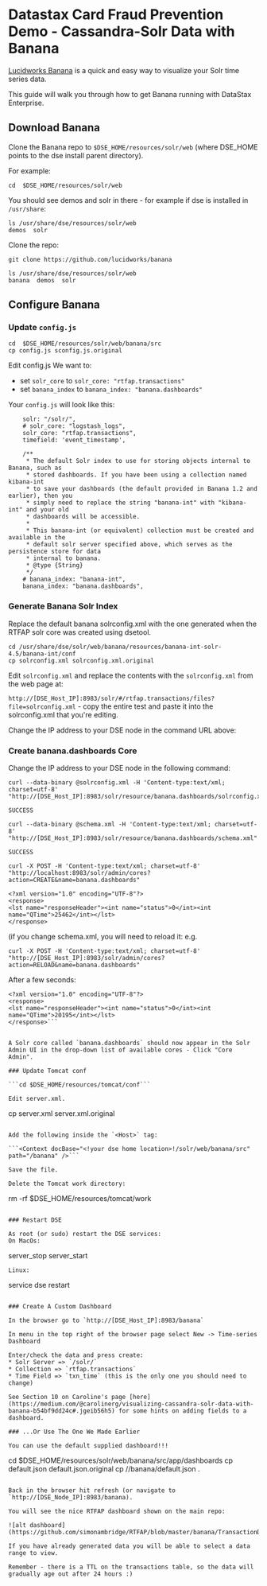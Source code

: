 # Datastax Card Fraud Prevention Demo - Cassandra-Solr Data with Banana

[Lucidworks Banana](https://github.com/lucidworks/banana) is a quick and easy way to visualize your Solr time series data.

This guide will walk you through how to get Banana running with DataStax Enterprise. 

## Download Banana

Clone the Banana repo to ```$DSE_HOME/resources/solr/web``` (where DSE_HOME points to the dse install parent directory).

For example:
```
cd  $DSE_HOME/resources/solr/web
```
You should see demos and solr in there - for example if dse is installed in ```/usr/share```:

```
ls /usr/share/dse/resources/solr/web
demos  solr
```
Clone the repo:
```
git clone https://github.com/lucidworks/banana

ls /usr/share/dse/resources/solr/web
banana  demos  solr
```

## Configure Banana

### Update `config.js`

```
cd  $DSE_HOME/resources/solr/web/banana/src
cp config.js sconfig.js.original
```

Edit config.js
We want to:
* set `solr_core` to `solr_core: "rtfap.transactions"`
* set `banana_index` to `banana_index: "banana.dashboards"`

Your `config.js` will look like this:
```
    solr: "/solr/",
    # solr_core: "logstash_logs",
    solr_core: "rtfap.transactions",
    timefield: 'event_timestamp',

    /**
     * The default Solr index to use for storing objects internal to Banana, such as 
     * stored dashboards. If you have been using a collection named kibana-int 
     * to save your dashboards (the default provided in Banana 1.2 and earlier), then you
     * simply need to replace the string "banana-int" with "kibana-int" and your old 
     * dashboards will be accessible. 
     *
     * This banana-int (or equivalent) collection must be created and available in the 
     * default solr server specified above, which serves as the persistence store for data 
     * internal to banana.
     * @type {String}
     */
    # banana_index: "banana-int",
    banana_index: "banana.dashboards",
```

### Generate Banana Solr Index

Replace the default banana solrconfig.xml with the one generated when the RTFAP solr core was created using dsetool.
```
cd /usr/share/dse/solr/web/banana/resources/banana-int-solr-4.5/banana-int/conf
cp solrconfig.xml solrconfig.xml.original
```

Edit `solrconfig.xml` and replace the contents with the `solrconfig.xml` from the web page at: 

`http://[DSE_Host_IP]:8983/solr/#/rtfap.transactions/files?file=solrconfig.xml` - copy the entire test and paste it into the solrconfig.xml that you're editing.

Change the IP address to your DSE node in the command URL above:


### Create banana.dashboards Core

Change the IP address to your DSE node in the following command:
```
curl --data-binary @solrconfig.xml -H 'Content-type:text/xml; charset=utf-8' "http://[DSE_Host_IP]:8983/solr/resource/banana.dashboards/solrconfig.xml"

SUCCESS

curl --data-binary @schema.xml -H 'Content-type:text/xml; charset=utf-8' "http://[DSE_Host_IP]:8983/solr/resource/banana.dashboards/schema.xml"

SUCCESS
```

```
curl -X POST -H 'Content-type:text/xml; charset=utf-8' "http://localhost:8983/solr/admin/cores?action=CREATE&name=banana.dashboards"

<?xml version="1.0" encoding="UTF-8"?>
<response>
<lst name="responseHeader"><int name="status">0</int><int name="QTime">25462</int></lst>
</response>
```

(if you change schema.xml, you will need to reload it: 
e.g. 

```
curl -X POST -H 'Content-type:text/xml; charset=utf-8' "http://[DSE_Host_IP]:8983/solr/admin/cores?action=RELOAD&name=banana.dashboards"
```
After a few seconds:
```
<?xml version="1.0" encoding="UTF-8"?>
<response>
<lst name="responseHeader"><int name="status">0</int><int name="QTime">20195</int></lst>
</response>```


A Solr core called `banana.dashboards` should now appear in the Solr Admin UI in the drop-down list of available cores - Click "Core Admin".

### Update Tomcat conf

```cd $DSE_HOME/resources/tomcat/conf```

Edit server.xml.
```
cp server.xml server.xml.original
```

Add the following inside the `<Host>` tag:

```<Context docBase="<!your dse home location>!/solr/web/banana/src" path="/banana" />```

Save the file.

Delete the Tomcat work directory:

```
rm -rf $DSE_HOME/resources/tomcat/work
```

### Restart DSE

As root (or sudo) restart the DSE services:
On MacOs:
```
server_stop
server_start
```
Linux:
```
service dse restart
```

### Create A Custom Dashboard

In the browser go to `http://[DSE_Host_IP]:8983/banana`

In menu in the top right of the browser page select New -> Time-series Dashboard

Enter/check the data and press create:
* Solr Server => `/solr/`
* Collection => `rtfap.transactions`
* Time Field => `txn_time` (this is the only one you should need to change)

See Section 10 on Caroline's page [here](https://medium.com/@carolinerg/visualizing-cassandra-solr-data-with-banana-b54bf9dd24c#.jgeib56h5) for some hints on adding fields to a dashboard.

### ...Or Use The One We Made Earlier

You can use the default supplied dashboard!!!
```
cd $DSE_HOME/resources/solr/web/banana/src/app/dashboards
cp default.json default.json.original
cp /<Your RTFAP repo location>/banana/default.json .
```

Back in the browser hit refresh (or navigate to `http://[DSE_Node_IP]:8983/banana).

You will see the nice RTFAP dashboard shown on the main repo:

![alt dashboard](https://github.com/simonambridge/RTFAP/blob/master/banana/TransactionDashboard.png)

If you have already generated data you will be able to select a data range to view.

Remember - there is a TTL on the transactions table, so the data will gradually age out after 24 hours :)



